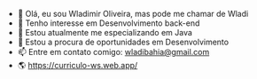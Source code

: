 - 👋 Olá, eu sou Wladimir Oliveira, mas pode me chamar de Wladi
- 👀 Tenho interesse em Desenvolvimento back-end
- 🌱 Estou atualmente me especializando em Java
- 💞️ Estou a procura de oportunidades em Desenvolvimento
- 📫 Entre em contato comigo: wladibahia@gmail.com
- 🌎 https://curriculo-ws.web.app/


